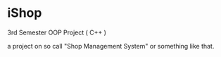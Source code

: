 # iShop
3rd Semester OOP Project ( C++ )

a project on so call "Shop Management System" or something like that.
